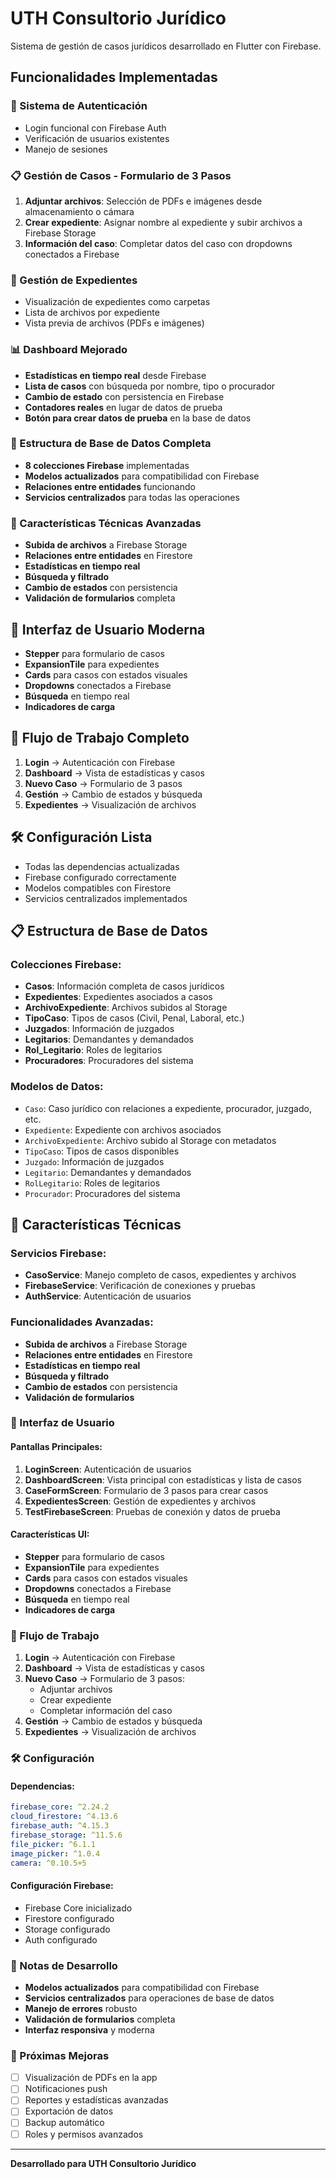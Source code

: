 # UTH Consultorio Jurídico

Sistema de gestión de casos jurídicos desarrollado en Flutter con Firebase.

## Funcionalidades Implementadas

### 🔐 Sistema de Autenticación
- Login funcional con Firebase Auth
- Verificación de usuarios existentes
- Manejo de sesiones

### 📋 Gestión de Casos - Formulario de 3 Pasos
1. **Adjuntar archivos**: Selección de PDFs e imágenes desde almacenamiento o cámara
2. **Crear expediente**: Asignar nombre al expediente y subir archivos a Firebase Storage
3. **Información del caso**: Completar datos del caso con dropdowns conectados a Firebase

### 📁 Gestión de Expedientes
- Visualización de expedientes como carpetas
- Lista de archivos por expediente
- Vista previa de archivos (PDFs e imágenes)

### 📊 Dashboard Mejorado
- **Estadísticas en tiempo real** desde Firebase
- **Lista de casos** con búsqueda por nombre, tipo o procurador
- **Cambio de estado** con persistencia en Firebase
- **Contadores reales** en lugar de datos de prueba
- **Botón para crear datos de prueba** en la base de datos

### 🔧 Estructura de Base de Datos Completa
- **8 colecciones Firebase** implementadas
- **Modelos actualizados** para compatibilidad con Firebase
- **Relaciones entre entidades** funcionando
- **Servicios centralizados** para todas las operaciones

### 🚀 Características Técnicas Avanzadas
- **Subida de archivos** a Firebase Storage
- **Relaciones entre entidades** en Firestore
- **Estadísticas en tiempo real**
- **Búsqueda y filtrado**
- **Cambio de estados** con persistencia
- **Validación de formularios** completa

## 📱 Interfaz de Usuario Moderna
- **Stepper** para formulario de casos
- **ExpansionTile** para expedientes
- **Cards** para casos con estados visuales
- **Dropdowns** conectados a Firebase
- **Búsqueda** en tiempo real
- **Indicadores de carga**

## 🔄 Flujo de Trabajo Completo
1. **Login** → Autenticación con Firebase
2. **Dashboard** → Vista de estadísticas y casos
3. **Nuevo Caso** → Formulario de 3 pasos
4. **Gestión** → Cambio de estados y búsqueda
5. **Expedientes** → Visualización de archivos

## 🛠️ Configuración Lista
- Todas las dependencias actualizadas
- Firebase configurado correctamente
- Modelos compatibles con Firestore
- Servicios centralizados implementados

## 📋 Estructura de Base de Datos

### Colecciones Firebase:
- **Casos**: Información completa de casos jurídicos
- **Expedientes**: Expedientes asociados a casos
- **ArchivoExpediente**: Archivos subidos al Storage
- **TipoCaso**: Tipos de casos (Civil, Penal, Laboral, etc.)
- **Juzgados**: Información de juzgados
- **Legitarios**: Demandantes y demandados
- **Rol_Legitario**: Roles de legitarios
- **Procuradores**: Procuradores del sistema

### Modelos de Datos:
- `Caso`: Caso jurídico con relaciones a expediente, procurador, juzgado, etc.
- `Expediente`: Expediente con archivos asociados
- `ArchivoExpediente`: Archivo subido al Storage con metadatos
- `TipoCaso`: Tipos de casos disponibles
- `Juzgado`: Información de juzgados
- `Legitario`: Demandantes y demandados
- `RolLegitario`: Roles de legitarios
- `Procurador`: Procuradores del sistema

## 🚀 Características Técnicas

### Servicios Firebase:
- **CasoService**: Manejo completo de casos, expedientes y archivos
- **FirebaseService**: Verificación de conexiones y pruebas
- **AuthService**: Autenticación de usuarios

### Funcionalidades Avanzadas:
- **Subida de archivos** a Firebase Storage
- **Relaciones entre entidades** en Firestore
- **Estadísticas en tiempo real**
- **Búsqueda y filtrado**
- **Cambio de estados** con persistencia
- **Validación de formularios**

### 📱 Interfaz de Usuario

#### Pantallas Principales:
1. **LoginScreen**: Autenticación de usuarios
2. **DashboardScreen**: Vista principal con estadísticas y lista de casos
3. **CaseFormScreen**: Formulario de 3 pasos para crear casos
4. **ExpedientesScreen**: Gestión de expedientes y archivos
5. **TestFirebaseScreen**: Pruebas de conexión y datos de prueba

#### Características UI:
- **Stepper** para formulario de casos
- **ExpansionTile** para expedientes
- **Cards** para casos con estados visuales
- **Dropdowns** conectados a Firebase
- **Búsqueda** en tiempo real
- **Indicadores de carga**

### 🔄 Flujo de Trabajo

1. **Login** → Autenticación con Firebase
2. **Dashboard** → Vista de estadísticas y casos
3. **Nuevo Caso** → Formulario de 3 pasos:
   - Adjuntar archivos
   - Crear expediente
   - Completar información del caso
4. **Gestión** → Cambio de estados y búsqueda
5. **Expedientes** → Visualización de archivos

### 🛠️ Configuración

#### Dependencias:
```yaml
firebase_core: ^2.24.2
cloud_firestore: ^4.13.6
firebase_auth: ^4.15.3
firebase_storage: ^11.5.6
file_picker: ^6.1.1
image_picker: ^1.0.4
camera: ^0.10.5+5
```

#### Configuración Firebase:
- Firebase Core inicializado
- Firestore configurado
- Storage configurado
- Auth configurado

### 📝 Notas de Desarrollo

- **Modelos actualizados** para compatibilidad con Firebase
- **Servicios centralizados** para operaciones de base de datos
- **Manejo de errores** robusto
- **Validación de formularios** completa
- **Interfaz responsiva** y moderna

### 🎯 Próximas Mejoras

- [ ] Visualización de PDFs en la app
- [ ] Notificaciones push
- [ ] Reportes y estadísticas avanzadas
- [ ] Exportación de datos
- [ ] Backup automático
- [ ] Roles y permisos avanzados

---

**Desarrollado para UTH Consultorio Jurídico**
